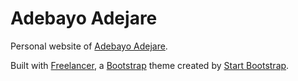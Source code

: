 # Adebayo Adejare
Personal website of [Adebayo Adejare](http://adebayoadejare.com/).

Built with [Freelancer](http://startbootstrap.com/template-overviews/freelancer/), a [Bootstrap](http://getbootstrap.com/) theme created by [Start Bootstrap](https://startbootstrap.com/).
